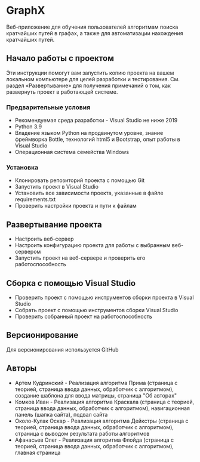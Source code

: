 # GraphX
Веб-приложение для обучения пользователей алгоритмам поиска кратчайших путей в графах, а также для автоматизации нахождения кратчайших путей.

## Начало работы с проектом
Эти инструкции помогут вам запустить копию проекта на вашем локальном компьютере для целей разработки и тестирования. 
См. раздел «Развертывание» для получения примечаний о том, как развернуть проект в работающей системе.

### Предварительные условия
* Рекомендуемая среда разработки - Visual Studio не ниже 2019
* Python 3.9
* Владение языком Python на продвинутом уровне, знание фреймворка Bottle, технологий html5 и Bootstrap, опыт работы в Visual Studio
* Операционная система семейства Windows

### Установка
* Клонировать репозиторий проекта с помощью Git
* Запустить проект в Visual Studio
* Установить все зависимости проекта, указанные в файле requirements.txt
* Проверить настройки проекта и пути к файлам

## Развертывание проекта
* Настроить веб-сервер
* Настроить конфигурацию проекта для работы с выбранным веб-сервером
* Запустить проект на веб-сервере и проверить его работоспособность

## Сборка с помощью Visual Studio
* Проверить проект с помощью инструментов сборки проекта в Visual Studio
* Собрать проект с помощью инструментов сборки Visual Studio
* Проверить собранный проект на работоспособность

## Версионирование
Для версионирования используется GitHub

## Авторы
* Артем Кудринский - Реализация алгоритма Прима (страница с теорией, страница ввода данных, обработчик с алгоритмом), создание шаблона для ввода матрицы, страница "Об авторах"
* Комков Иван - Реализация алгоритма Краскала (страница с теорией, страница ввода данных, обработчик с алгоритмом), навигационная панель (шапка сайта), подвал сайта
* Около-Кулак Оскар - Реализация алгоритма Дейкстры (страница с теорией, страница ввода данных, обработчик с алгоритмом), страница с выводом результата работы алгоритмов
* Афанасьев Олег - Реализация алгоритма Флойда (страница с теорией, страница ввода данных, обработчик с алгоритмом), главная страница

